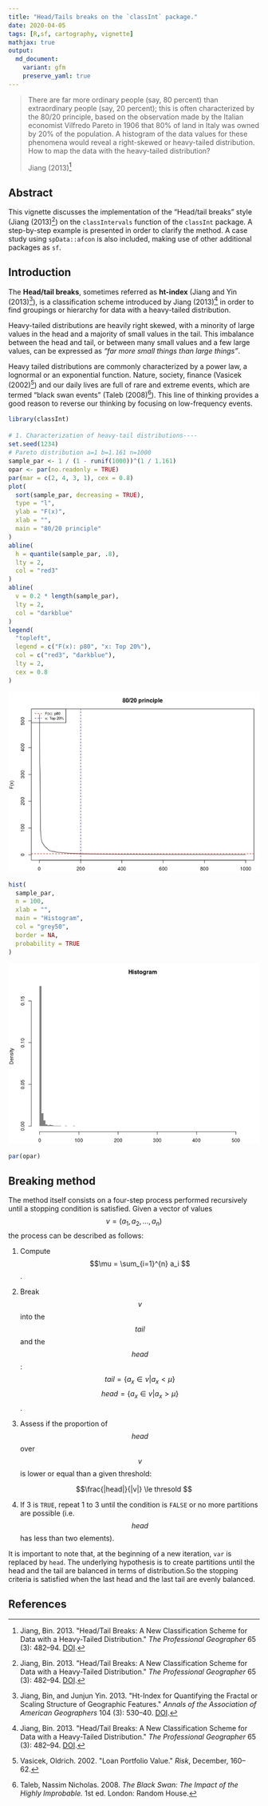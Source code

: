 ```yaml
---
title: "Head/Tails breaks on the `classInt` package."
date: 2020-04-05
tags: [R,sf, cartography, vignette]
mathjax: true
output: 
  md_document:
    variant: gfm
    preserve_yaml: true
---
```


<blockquote class="blockquote">

<p class="small font-italic">

There are far more ordinary people (say, 80 percent) than extraordinary
people (say, 20 percent); this is often characterized by the 80/20
principle, based on the observation made by the Italian economist
Vilfredo Pareto in 1906 that 80% of land in Italy was owned by 20% of
the population. A histogram of the data values for these phenomena would
reveal a right-skewed or heavy-tailed distribution. How to map the data
with the heavy-tailed distribution?

</p>

<footer class="blockquote-footer" markdown="1">

Jiang (2013)[^1]

</footer>

</blockquote>

## Abstract

This vignette discusses the implementation of the “Head/tail breaks”
style (Jiang (2013)[^1]) on the `classIntervals` function of the
`classInt` package. A step-by-step example is presented in order to
clarify the method. A case study using `spData::afcon` is also included,
making use of other additional packages as `sf`.

## Introduction

The **Head/tail breaks**, sometimes referred as **ht-index** (Jiang and
Yin (2013)[^2]), is a classification scheme introduced by Jiang
(2013)[^1] in order to find groupings or hierarchy for data with a
heavy-tailed distribution.

Heavy-tailed distributions are heavily right skewed, with a minority of
large values in the head and a majority of small values in the tail.
This imbalance between the head and tail, or between many small values
and a few large values, can be expressed as *“far more small things than
large things”*.

Heavy tailed distributions are commonly characterized by a power law, a
lognormal or an exponential function. Nature, society, finance (Vasicek
(2002)[^3]) and our daily lives are full of rare and extreme events,
which are termed “black swan events” (Taleb (2008)[^4]). This line of
thinking provides a good reason to reverse our thinking by focusing on
low-frequency events.

``` r
library(classInt)

# 1. Characterization of heavy-tail distributions----
set.seed(1234)
# Pareto distribution a=1 b=1.161 n=1000
sample_par <- 1 / (1 - runif(1000))^(1 / 1.161)
opar <- par(no.readonly = TRUE)
par(mar = c(2, 4, 3, 1), cex = 0.8)
plot(
  sort(sample_par, decreasing = TRUE),
  type = "l",
  ylab = "F(x)",
  xlab = "",
  main = "80/20 principle"
)
abline(
  h = quantile(sample_par, .8),
  lty = 2,
  col = "red3"
)
abline(
  v = 0.2 * length(sample_par),
  lty = 2,
  col = "darkblue"
)
legend(
  "topleft",
  legend = c("F(x): p80", "x: Top 20%"),
  col = c("red3", "darkblue"),
  lty = 2,
  cex = 0.8
)
```

![](../../assets/img/misc/20200405_charheavytail-1.png)<!-- -->

``` r
hist(
  sample_par,
  n = 100,
  xlab = "",
  main = "Histogram",
  col = "grey50",
  border = NA,
  probability = TRUE
)
```

![](../../assets/img/misc/20200405_charheavytail-2.png)<!-- -->

``` r
par(opar)
```

## Breaking method

The method itself consists on a four-step process performed recursively until a stopping condition is satisfied. Given a vector of values $$v = (a_1, a_2, ..., a_n) $$ the process can be described as follows:


1. Compute $$\mu = \sum_{i=1}^{n} a_i $$.
2. Break $$v$$ into the $$tail$$ and the $$head$$:
$$tail = \{ a_x \in v | a_x \lt \mu \} $$ 
$$head = \{ a_x \in v | a_x \gt \mu \} $$.

3. Assess if the proportion of $$head$$ over $$v$$ is lower or equal than a given threshold:

$$\frac{|head|}{|v|} \le thresold  $$

4. If 3 is `TRUE`, repeat 1 to 3 until the condition is `FALSE` or no more partitions are possible (i.e. $$head$$ has less than two elements). 

It is important to note that, at the beginning of a new iteration, `var` is replaced by `head`. The underlying hypothesis is to create partitions until the head and the tail are balanced in terms of distribution.So the stopping criteria is satisfied when the last head and the last tail are evenly balanced. 

## References

[^1]: Jiang, Bin. 2013. "Head/Tail Breaks: A New Classification Scheme for Data with a Heavy-Tailed Distribution." *The Professional Geographer* 65 (3): 482–94. [DOI](https://doi.org/10.1080/00330124.2012.700499).
[^2]: Jiang, Bin, and Junjun Yin. 2013. "Ht-Index for Quantifying the Fractal or Scaling Structure of Geographic Features." *Annals of the Association of American Geographers* 104 (3): 530–40. [DOI](https://doi.org/10.1080/00045608.2013.834239).
[^3]: Vasicek, Oldrich. 2002. "Loan Portfolio Value." *Risk*, December, 160–62.
[^4]: Taleb, Nassim Nicholas. 2008. *The Black Swan: The Impact of the Highly Improbable.* 1st ed. London: Random House.